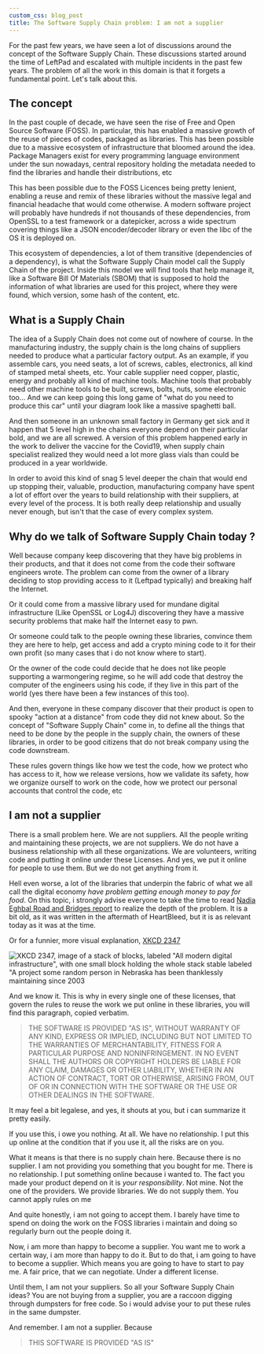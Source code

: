 ```yaml
---
custom_css: blog_post
title: The Software Supply Chain problem: I am not a supplier
---
```


For the past few years, we have seen a lot of discussions around the concept of the Software Supply Chain. These discussions started around the time of LeftPad and escalated with multiple incidents in the past few years. The problem of all the work in this domain is that it forgets a fundamental point. Let's talk about this.
<!--more-->

## The concept

In the past couple of decade, we have seen the rise of Free and Open Source Software (FOSS). In particular, this has enabled a massive growth of the reuse of pieces of codes, packaged as libraries. This has been possible due to a massive ecosystem of infrastructure that bloomed around the idea. Package Managers exist for every programming language environment under the sun nowadays, central repository holding the metadata needed to find the libraries and handle their distributions, etc

This has been possible due to the FOSS Licences being pretty lenient, enabling a reuse and remix of these libraries without the massive legal and financial headache that would come otherwise. A modern software project will probably have hundreds if not thousands of these dependencies, from OpenSSL to a test framework or a datepicker, across a wide spectrum covering things like a JSON encoder/decoder library or even the libc of the OS it is deployed on.

This ecosystem of dependencies, a lot of them transitive (dependencies of a dependency), is what the Software Supply Chain model call the Supply Chain of the project. Inside this model we will find tools that help manage it, like a Software Bill Of Materials (SBOM) that is supposed to hold the information of what libraries are used for this project, where they were found, which version, some hash of the content, etc.

## What is a Supply Chain

The idea of a Supply Chain does not come out of nowhere of course. In the manufacturing industry, the supply chain is the long chains of suppliers needed to produce what a particular factory output. As an example, if you assemble cars, you need seats, a lot of screws, cables, electronics, all kind of stamped metal sheets, etc. Your cable supplier need copper, plastic, energy and probably all kind of machine tools. Machine tools that probably need other machine tools to be built, screws, bolts, nuts, some electronic too... And we can keep going this long game of "what do you need to produce this car" until your diagram look like a massive spaghetti ball.

And then someone in an unknown small factory in Germany get sick and it happen that 5 level high in the chains everyone depend on their particular bold, and we are all screwed. A version of this problem happened early in the work to deliver the vaccine for the Covid19, when supply chain specialist realized they would need a lot more glass vials than could be produced in a year worldwide.

In order to avoid this kind of snag 5 level deeper the chain that would end up stopping their, valuable, production, manufacturing company have spent a lot of effort over the years to build relationship with their suppliers, at every level of the process. It is both really deep relationship and usually never enough, but isn't that the case of every complex system.

## Why do we talk of Software Supply Chain today ?

Well because company keep discovering that they have big problems in their products, and that it does not come from the code their software engineers wrote. The problem can come from the owner of a library deciding to stop providing access to it (Leftpad typically) and breaking half the Internet. 

Or it could come from a massive library used for mundane digital infrastructure (Like OpenSSL or Log4J) discovering they have a massive security problems that make half the Internet easy to pwn. 

Or someone could talk to the people owning these libraries, convince them they are here to help, get access and add a crypto mining code to it for their own profit (so many cases that i do not know where to start). 

Or the owner of the code could decide that he does not like people supporting a warmongering regime, so he will add code that destroy the computer of the engineers using his code, if they live in this part of the world (yes there have been a few instances of this too).

And then, everyone in these company discover that their product is open to spooky "action at a distance" from code they did not knew about. So the concept of "Software Supply Chain" come in, to define all the things that need to be done by the people in the supply chain, the owners of these libraries, in order to be good citizens that do not break company using the code downstream.

These rules govern things like how we test the code, how we protect who has access to it, how we release versions, how we validate its safety, how we organize ourself to work on the code, how we protect our personal accounts that control the code, etc

## I am not a supplier

There is a small problem here. We are not suppliers. All the people writing and maintaining these projects, we are not suppliers. We do not have a business relationship with all these organizations. We are volunteers, writing code and putting it online under these Licenses. And yes, we put it online for people to use them. But we do not get anything from it.

Hell even worse, a lot of the libraries that underpin the fabric of what we all call the digital economy _have problem getting enough money to pay for food_. On this topic, i strongly advise everyone to take the time to read [Nadia Eghbal Road and Bridges report](https://www.fordfoundation.org/work/learning/research-reports/roads-and-bridges-the-unseen-labor-behind-our-digital-infrastructure/) to realize the depth of the problem. It is a bit old, as it was written in the aftermath of HeartBleed, but it is as relevant today as it was at the time.

Or for a funnier, more visual explanation, [XKCD 2347](https://xkcd.com/2347/)

![XKCD 2347, image of a stack of blocks, labeled "All modern digital infrastructure", with one small block holding the whole stack stable labeled "A project some random person in Nebraska has been thanklessly maintaining since 2003](https://imgs.xkcd.com/comics/dependency.png)

And we know it. This is why in every single one of these licenses, that govern the rules to reuse the work we put online in these libraries, you will find this paragraph, copied verbatim.

> THE SOFTWARE IS PROVIDED "AS IS", WITHOUT WARRANTY OF ANY KIND, EXPRESS OR IMPLIED, INCLUDING BUT NOT LIMITED TO THE WARRANTIES OF MERCHANTABILITY, FITNESS FOR A PARTICULAR PURPOSE AND NONINFRINGEMENT. IN NO EVENT SHALL THE AUTHORS OR COPYRIGHT HOLDERS BE LIABLE FOR ANY CLAIM, DAMAGES OR OTHER LIABILITY, WHETHER IN AN ACTION OF CONTRACT, TORT OR OTHERWISE, ARISING FROM, OUT OF OR IN CONNECTION WITH THE SOFTWARE OR THE USE OR OTHER DEALINGS IN THE SOFTWARE.

It may feel a bit legalese, and yes, it shouts at you, but i can summarize it pretty easily.

If you use this, i owe you nothing. At all. We have no relationship. I put this up online at the condition that if you use it, all the risks are on you.

What it means is that there is no supply chain here. Because there is no supplier. I am not providing you something that you bought for me. There is no relationship. I put something online because i wanted to. The fact you made your product depend on it is _your responsibility_. Not mine. Not the one of the providers. We provide libraries. We do not supply them. You cannot apply rules on me

And quite honestly, i am not going to accept them. I barely have time to spend on doing the work on the FOSS libraries i maintain and doing so regularly burn out the people doing it.

Now, i am more than happy to become a supplier. You want me to work a certain way, i am more than happy to do it. But to do that, i am going to have to become a supplier. Which means you are going to have to start to pay me. A fair price, that we can negotiate. Under a different license.

Until them, I am not your suppliers. So all your Software Supply Chain ideas? You are not buying from a supplier, you are a raccoon digging through dumpsters for free code. So i would advise your to put these rules in the same dumpster.

And remember. I am not a supplier. Because
  
> THIS SOFTWARE IS PROVIDED "AS IS"

